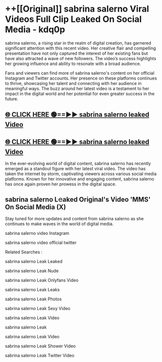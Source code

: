 # ++[[Original]] sabrina salerno Viral Videos Full Clip Leaked On Social Media - kdq0p<br>

sabrina salerno, a rising star in the realm of digital creation, has garnered significant attention with this recent video. Her creative flair and compelling presentation have not only captured the interest of her existing fans but have also attracted a wave of new followers. The video’s success highlights her growing influence and ability to resonate with a broad audience.

Fans and viewers can find more of sabrina salerno's content on her official Instagram and Twitter accounts. Her presence on these platforms continues to thrive, showcasing her talent and connecting with her audience in meaningful ways. The buzz around her latest video is a testament to her impact in the digital world and her potential for even greater success in the future.


## [🌐 CLICK HERE 🟢==►► sabrina salerno leaked Video ](https://onlyclips.site?title=sabrina_salerno&ref=git)

## [🌐 CLICK HERE 🟢==►► sabrina salerno leaked Video ](https://onlyclips.site?title=sabrina_salerno&ref=git)


In the ever-evolving world of digital content, sabrina salerno has recently emerged as a standout figure with her latest viral video. The video has taken the internet by storm, captivating viewers across various social media platforms. Known for her innovative and engaging content, sabrina salerno has once again proven her prowess in the digital space.



## sabrina salerno L𝚎aked Original's Video 'MMS' On Social Media (X)


Stay tuned for more updates and content from sabrina salerno as she continues to make waves in the world of digital media.

sabrina salerno video Instagram

sabrina salerno video official twitter


Related Searches :

sabrina salerno Leak Leaked

sabrina salerno Leak Nude

sabrina salerno Leak Onlyfans Video

sabrina salerno Leak Leaks

sabrina salerno Leak Photos

sabrina salerno Leak Sexy Video

sabrina salerno Leak Video

sabrina salerno Leak

sabrina salerno Leak Video

sabrina salerno Leak Shower Video

sabrina salerno Leak Twitter Video

